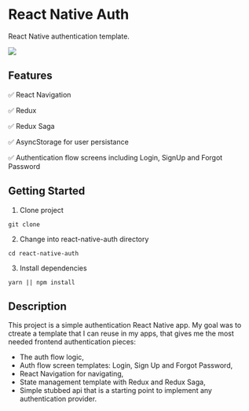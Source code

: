 # React Native Auth 

React Native authentication template.

![](https://imgur.com/282yFbx)


## Features   

✅ React Navigation   

✅ Redux

✅ Redux Saga

✅ AsyncStorage for user persistance

✅ Authentication flow screens including Login, SignUp and Forgot Password


## Getting Started   

1. Clone project   

```
git clone 
```

2. Change into react-native-auth directory   

```
cd react-native-auth
```

3. Install dependencies   

```
yarn || npm install
```

## Description

This project is a simple authentication React Native app.
My goal was to ctreate a template that I can reuse in my apps, that gives me the most needed frontend authentication pieces:
  * The auth flow logic,
  * Auth flow screen templates: Login, Sign Up and Forgot Password,
  * React Navigation for navigating,
  * State management template with Redux and Redux Saga,
  * Simple stubbed api that is a starting point to implement any authentication provider.

